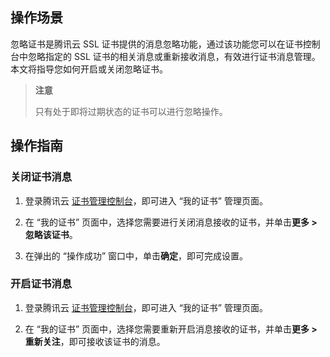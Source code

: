 ## 操作场景

忽略证书是腾讯云 SSL 证书提供的消息忽略功能，通过该功能您可以在证书控制台中忽略指定的 SSL 证书的相关消息或重新接收消息，有效进行证书消息管理。本文将指导您如何开启或关闭忽略证书。

> **注意**
> 
> 只有处于即将过期状态的证书可以进行忽略操作。
> 


## 操作指南

### 关闭证书消息
1. 登录腾讯云 [证书管理控制台](https://console.cloud.tencent.com/ssl)，即可进入 “我的证书” 管理页面。

2. 在 “我的证书” 页面中，选择您需要进行关闭消息接收的证书，并单击**更多 > 忽略该证书**。

3. 在弹出的 “操作成功” 窗口中，单击**确定**，即可完成设置。


### 开启证书消息
1. 登录腾讯云 [证书管理控制台](https://console.cloud.tencent.com/ssl)，即可进入 “我的证书” 管理页面。

2. 在 “我的证书” 页面中，选择您需要重新开启消息接收的证书，并单击**更多 > 重新关注**，即可接收该证书的消息。
